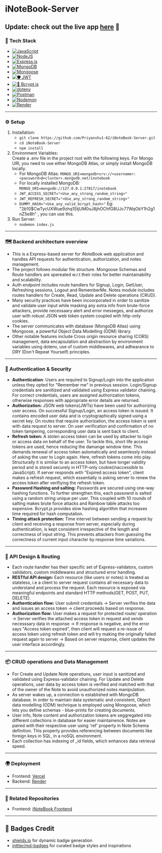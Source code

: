 # iNoteBook-Server
Update: check out the live app [here](https://i-note-book-two.vercel.app) 🚀
---

### 🧰 Tech Stack
- [![JavaScript](https://img.shields.io/badge/JavaScript-F7DF1E?logo=javascript&logoColor=black)](#)
- [![NodeJS](https://img.shields.io/badge/Node.js-6DA55F?logo=node.js&logoColor=white)](#)
- [![Express.js](https://img.shields.io/badge/Express.js-%23404d59.svg?logo=express&logoColor=%2361DAFB)](#)
- [![MongoDB](https://img.shields.io/badge/MongoDB-%234ea94b.svg?logo=mongodb&logoColor=white)](#)
- [![Mongoose](https://img.shields.io/badge/Mongoose-880000?logo=mongoose&logoColor=white)](https://mongoosejs.com/)
- [![🛡️ JWT](https://img.shields.io/badge/🛡️-JWT-purple?style=flat&labelColor=purple)](#)
- [![🔐 Bcrypt.js](https://img.shields.io/badge/🔐-Bcrypt.js-yellow?style=flat&labelColor=yellow)](#)
- [![dotenv](https://img.shields.io/badge/dotenv-464646?logo=dotenv&logoColor=white)](#)
- [![Postman](https://img.shields.io/badge/Postman-FF6C37?logo=postman&logoColor=white)](https://www.postman.com/)
- [![Nodemon](https://img.shields.io/badge/Nodemon-76D04B?logo=nodemon&logoColor=white)](#)
- [![Render](https://img.shields.io/badge/Render-46E3B7?logo=render&logoColor=black)](#)
---

### ⚙️ Setup
1) Installation:
   - `git clone https://github.com/Priyanshu1-62/iNoteBook-Server.git`
   - `cd iNoteBook-Server`
   - `npm install`
2) Environment Variables: <br>
   Create a .env file in the project root with the following keys. For Mongo URI, you need to use either MongoDB Atlas, or simply install MongoDB locally.
   - For MongoDB Atlas: `MONGO_URI=mongodb+srv://<username>:<password>@<cluster>.mongodb.net/inotebook`
   - For locally installed MongoDB: `MONGO_URI=mongodb://127.0.0.1:27017/inotebook`
   - `JWT_ACCESS_SECRET="<Use_any_strong_random_string>"`
   - `JWT_REFRESH_SECRET="<Use_any_strong_random_string>"`
   - `DUMMY_HASH="<Use_any_valid_bcrypt_hash>"` Eg: "$2b$10$CwTycUXWue9zhq1StjUM0uJ8jhOChfG8UJc77WqOkY1h2g1nZ5e8h" , you can use this. 
3) Run Server:
   - `nodemon index.js`
---

### 🗺️ Backend architecture overview
 - This is a Express-based server for iNoteBook web application and handles API requests for authentication, authorization, and notes management.
 - The project follows modular file structure. Mongoose Schemas and Route handlers are spereated w.r.t their roles for better maintainability and scalability.
 - Auth endpoint includes route handlers for Signup, Login, GetUser, Refreshing sessions, Logout and RememberMe. Notes module includes routes handlers for Create, Read, Update and Delete operations (CRUD).
 -  Many security practices have been incoorporated in order to sanitize and validate user input while masking any extra info from brute-force attackers, provide necessaary alert and error messeges, and authorize user with robust JSON web token system coupled with http-only cookies.
 - The server communicates with database (MongoDB Atlas) using Mongoose, a powerful Object Data Modelling (ODM) library.
 - Other notable features include Cross origin resource sharing (CORS) management, data encapsulation and abstraction by environment variables using dotenv, use of custom middlewares, and adhearance to DRY (Don't Repeat Yourself) principles.
---

### 🔐 Authentication & Security
- __Authentication__: Users are required to Signup/Login into the applicaiton unless they opted for "Remember me" in previous session. Login/Signup credentials are saniitized and validated using Express validator chaining. For correct credentials, users are assigned authorization tokens, otherwise responses with appropriate error details are returned.
- __Authorization:__ JSON web tokens(JWTs) have been used for authorizing user access. On successful Signup/Login, an access token is issued. It contains encoded user data and is cryptographically signed using a secret key. On routes that require authorization, the access token is sent with data request to server. On user verification and confirmation of no token tampering, corresponding user data is sent back to client.
- __Refresh token:__ A stolen access token can be used by attacker to login or access data on behalf of the user. To tackle this, short life access tokens are used, hence reducing the damange window time. This demands renewal of access token automatically and seamlessly instead of asking the user to Login again. Here, refresh tokens come into play.<br>
  Structurally it is similiar to an access token, but have longer validity period and is stored securely in HTTP-only cookie(inaccessible to JavaScript). If server responds with "Expired access token", client makes a refresh request, which essentially is asking server to renew the access token after verifiying the refresh token.
- __Password Hashing and salting:__ Passwords are secured using one-way hashing functions. To further strengthen this, each passowrd is salted using a random string unique per user. This coupled with 10 rounds of salting makes brute force attacks and Rainbow table attacks too expensive. Bcrypt.js provides slow hashing algorithm that increases time required for hash computation.
- __Timing attack protection:__ Time intervel between sending a request by client and receiving a response from server, especially during authenticatiion, is kept consistent irrespective of the length and correctness of input string. This prevents attackers from guessing the correctness of current input character by response time variations.
---

### 🧪 API Design & Routing
- Each route handler has their specific set of Express-validators, custom validators, custom middlewares and structured error handling.
- __RESTful API design:__ Each resource (like users or notes) is treated as stateless, i.e a client to server request contains all necessary data to understand and process the request. Each resource is exposed via meaningful endpoints and standard HTTP methods(GET, POST, PUT, DELETE).
- __Authentication flow:__ User submit credentials → Server verifies the data and issues an access token → client proceeds based on response.
- __Authorization flow:__ User makes a request for protected route/ operation → Server verifies the attached access token in request and sends necesssary data in response → If response is negative, and the error says "Access token expired", then client will request a re-issue of access token using refresh token and will try making the originally failed request again to server → Based on server response, client updates the user interface accordingly.
---

### 📦 CRUD operations and Data Management
- For Create and Update Note operations, user input is sanitized and validated using Express-validator chaining. For Update and Delete operations, user data by access token is verified and matched with that of the owner of the Note to avoid unauthorized notes manipulation.
- As server wakes up, a connection is established with MongoDB database. In order to maintain data systematic and consistent, Object data modelling (ODM) technique is employed using Mongoose, which lets you define schemas - blue-prints for creating documents.
-  User info, Note content and authorization tokens are seggregated into different collections in database for easier maintainence. Notes are paired with their respective user using 'ref' property in Note Schema definition. This property provides referencing between documents like foreign keys in SQL, in a noSQL environment.
-  Each collection has indexing of _id fields, which enhances data retrieval speed.
---

### 🌍 Deployment
- Frontend: [Vercel](https://i-note-book-two.vercel.app)
- Backend: [Render](https://inotebook-server-8i8l.onrender.com)
---

### 📎 Related Repositories
- Frontend: [iNoteBook Frontend](https://github.com/Priyanshu1-62/iNoteBook.git)
---

## 📛 Badges Credit
- [shields.io](https://shields.io) for dynamic badge generation  
- [inttter/md-badges](https://github.com/inttter/md-badges) for curated badge styles and inspirations
